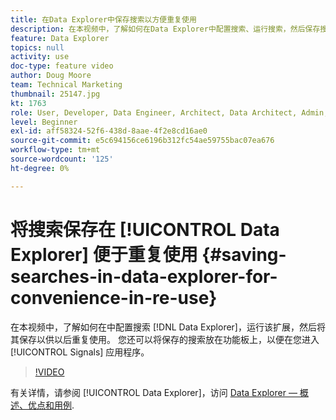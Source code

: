 ```yaml
---
title: 在Data Explorer中保存搜索以方便重复使用
description: 在本视频中，了解如何在Data Explorer中配置搜索、运行搜索，然后保存搜索以供日后重复使用。 您还可以将保存的搜索放在功能板上，以便在您进入信号应用程序时立即可用。
feature: Data Explorer
topics: null
activity: use
doc-type: feature video
author: Doug Moore
team: Technical Marketing
thumbnail: 25147.jpg
kt: 1763
role: User, Developer, Data Engineer, Architect, Data Architect, Admin, Leader
level: Beginner
exl-id: aff58324-52f6-438d-8aae-4f2e8cd16ae0
source-git-commit: e5c694156ce6196b312fc54ae59755bac07ea676
workflow-type: tm+mt
source-wordcount: '125'
ht-degree: 0%

---
```


# 将搜索保存在 [!UICONTROL Data Explorer] 便于重复使用 {#saving-searches-in-data-explorer-for-convenience-in-re-use}

在本视频中，了解如何在中配置搜索 [!DNL Data Explorer]，运行该扩展，然后将其保存以供以后重复使用。 您还可以将保存的搜索放在功能板上，以便在您进入 [!UICONTROL Signals] 应用程序。

>[!VIDEO](https://video.tv.adobe.com/v/25147/?quality=12)

有关详情，请参阅 [!UICONTROL Data Explorer]，访问 [Data Explorer — 概述、优点和用例](https://experiencecloud.adobe.com/resources/help/en_US/aam/data-explorer.html).
